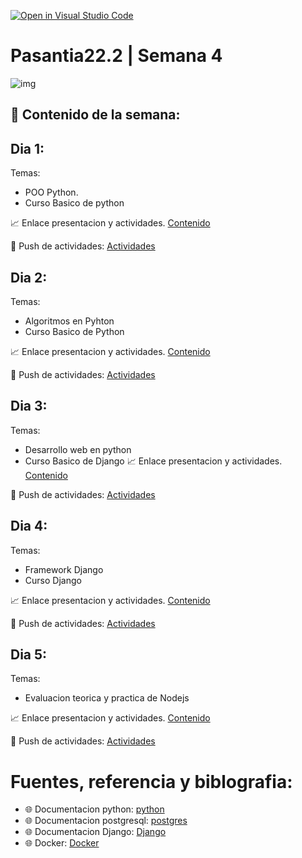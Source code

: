 [![Open in Visual Studio Code](https://classroom.github.com/assets/open-in-vscode-c66648af7eb3fe8bc4f294546bfd86ef473780cde1dea487d3c4ff354943c9ae.svg)](https://classroom.github.com/online_ide?assignment_repo_id=8112717&assignment_repo_type=AssignmentRepo)
# Pasantia22.2 | Semana 4

![img](https://images.pexels.com/photos/1181373/pexels-photo-1181373.jpeg?auto=compress&cs=tinysrgb&w=1260&h=750&dpr=1)

## :bookmark_tabs: Contenido de la semana:

## Dia 1:

Temas:
- POO Python.
- Curso Basico de python

:chart_with_upwards_trend: Enlace presentacion y actividades.
[Contenido](https://github.com/contents-pasantia/content9)


:rocket: Push de actividades: [Actividades](/day_1/README.md)  

## Dia 2:

Temas: 
- Algoritmos en Pyhton
- Curso Basico de Python

:chart_with_upwards_trend: Enlace presentacion y actividades.
[Contenido](https://github.com/contents-pasantia/content9)

:rocket: Push de actividades: [Actividades](/day_2/README.md)

## Dia 3:

Temas: 

- Desarrollo web en python
- Curso Basico de Django 
:chart_with_upwards_trend: Enlace presentacion y actividades.
[Contenido](https://github.com/contents-pasantia/content10)

:rocket: Push de actividades: [Actividades](/day_3/README.md) 


## Dia 4:

Temas: 
- Framework Django
- Curso Django

:chart_with_upwards_trend: Enlace presentacion y actividades.
[Contenido](https://github.com/contents-pasantia/content11)

:rocket: Push de actividades: [Actividades](/day_4/README.md) 


## Dia 5:

Temas: 

- Evaluacion teorica y practica de Nodejs

:chart_with_upwards_trend: Enlace presentacion y actividades.
[Contenido](https://github.com/contents-pasantia/evalucion-nodejs)

:rocket: Push de actividades: [Actividades](/day_5/README.md) 

# Fuentes, referencia y biblografia:
- :globe_with_meridians: Documentacion python:
[python](https://docs.python.org/3/)
- :globe_with_meridians: Documentacion postgresql:
[postgres](https://www.postgresql.org/docs/)
- :globe_with_meridians: Documentacion Django:
[Django](https://docs.djangoproject.com/en/4.0/)
- :globe_with_meridians: Docker:
[Docker](https://docs.docker.com/)

